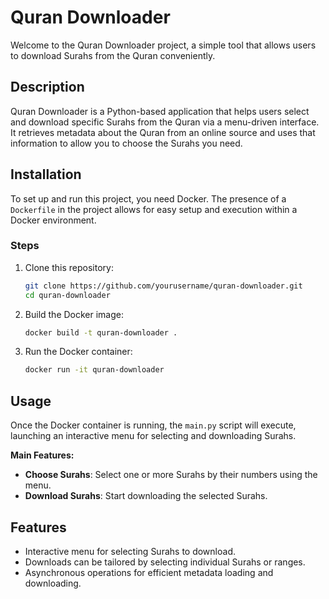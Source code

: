 # Quran Downloader

Welcome to the Quran Downloader project, a simple tool that allows users to download Surahs from the Quran conveniently.

## Description

Quran Downloader is a Python-based application that helps users select and download specific Surahs from the Quran via a menu-driven interface. It retrieves metadata about the Quran from an online source and uses that information to allow you to choose the Surahs you need.

## Installation

To set up and run this project, you need Docker. The presence of a `Dockerfile` in the project allows for easy setup and execution within a Docker environment.

### Steps

1. Clone this repository:
   ```bash
   git clone https://github.com/yourusername/quran-downloader.git
   cd quran-downloader
   ```

2. Build the Docker image:
   ```bash
   docker build -t quran-downloader .
   ```

3. Run the Docker container:
   ```bash
   docker run -it quran-downloader
   ```

## Usage

Once the Docker container is running, the `main.py` script will execute, launching an interactive menu for selecting and downloading Surahs.

**Main Features:**

- **Choose Surahs**: Select one or more Surahs by their numbers using the menu.
- **Download Surahs**: Start downloading the selected Surahs.

## Features

- Interactive menu for selecting Surahs to download.
- Downloads can be tailored by selecting individual Surahs or ranges.
- Asynchronous operations for efficient metadata loading and downloading.
